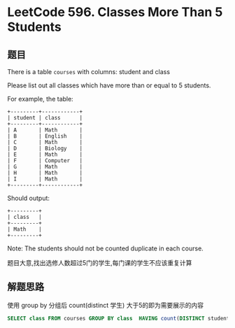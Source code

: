 # LeetCode 596. Classes More Than 5 Students
## 题目
There is a table ```courses``` with columns: student and class

Please list out all classes which have more than or equal to 5 students.

For example, the table:
```
+---------+------------+
| student | class      |
+---------+------------+
| A       | Math       |
| B       | English    |
| C       | Math       |
| D       | Biology    |
| E       | Math       |
| F       | Computer   |
| G       | Math       |
| H       | Math       |
| I       | Math       |
+---------+------------+
```
Should output:
```
+---------+
| class   |
+---------+
| Math    |
+---------+
```
Note:
The students should not be counted duplicate in each course.

题目大意,找出选修人数超过5门的学生,每门课的学生不应该重复计算

## 解题思路

使用 group by 分组后 count(distinct 学生) 大于5的即为需要展示的内容

```sql
SELECT class FROM courses GROUP BY class  HAVING count(DISTINCT student) >= 5;
```
